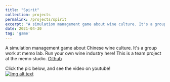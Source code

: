 ```yaml
---
title: "Spirit"
collection: projects
permalink: /projects/spirit
excerpt: "A simulation management game about wine culture. It's a group work at memo lab. Run your own wine industry here! [Video](https://www.youtube.com/watch?v=9-3g4U-fKBs)<br/><img src='/images/Spirit1.png'>"
date: 2021-04-30
tag: 'game'
---
```


A simulation management game about Chinese wine culture. It's a group work at memo lab. Run your own wine industry here! This is a team project at the memo  studio.
[Github](https://github.com/jinjinhe2001/Spirit)   

Click the pic below, and see the video on youtube!   
[![Img alt text](https://img.youtube.com/vi/9-3g4U-fKBs/0.jpg)](https://www.youtube.com/watch?v=9-3g4U-fKBs)



